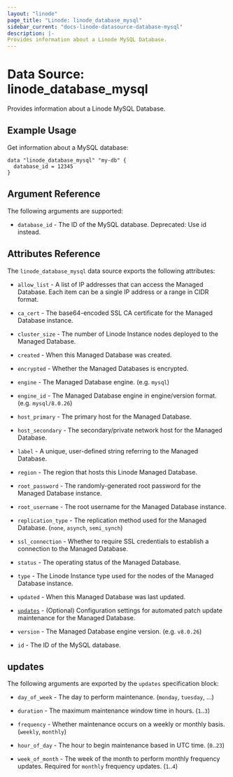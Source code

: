 ```yaml
---
layout: "linode"
page_title: "Linode: linode_database_mysql"
sidebar_current: "docs-linode-datasource-database-mysql"
description: |-
Provides information about a Linode MySQL Database.
---
```


# Data Source: linode\_database\_mysql

Provides information about a Linode MySQL Database.

## Example Usage

Get information about a MySQL database:

```hcl
data "linode_database_mysql" "my-db" {
  database_id = 12345
}
```

## Argument Reference

The following arguments are supported:

* `database_id` - The ID of the MySQL database. Deprecated: Use id instead.

## Attributes Reference

The `linode_database_mysql` data source exports the following attributes:

* `allow_list` - A list of IP addresses that can access the Managed Database. Each item can be a single IP address or a range in CIDR format.

* `ca_cert` - The base64-encoded SSL CA certificate for the Managed Database instance.

* `cluster_size` - The number of Linode Instance nodes deployed to the Managed Database.

* `created` - When this Managed Database was created.

* `encrypted` - Whether the Managed Databases is encrypted.

* `engine` - The Managed Database engine. (e.g. `mysql`)

* `engine_id` - The Managed Database engine in engine/version format. (e.g. `mysql/8.0.26`)

* `host_primary` - The primary host for the Managed Database.

* `host_secondary` - The secondary/private network host for the Managed Database.

* `label` - A unique, user-defined string referring to the Managed Database.

* `region` - The region that hosts this Linode Managed Database.

* `root_password` - The randomly-generated root password for the Managed Database instance.

* `root_username` - The root username for the Managed Database instance.

* `replication_type` - The replication method used for the Managed Database. (`none`, `asynch`, `semi_synch`)

* `ssl_connection` - Whether to require SSL credentials to establish a connection to the Managed Database.

* `status` - The operating status of the Managed Database.

* `type` - The Linode Instance type used for the nodes of the  Managed Database instance.

* `updated` - When this Managed Database was last updated.

* [`updates`](#updates) - (Optional) Configuration settings for automated patch update maintenance for the Managed Database.

* `version` - The Managed Database engine version. (e.g. `v8.0.26`)

* `id` - The ID of the MySQL database.

## updates

The following arguments are exported by the `updates` specification block:

* `day_of_week` - The day to perform maintenance. (`monday`, `tuesday`, ...)

* `duration` - The maximum maintenance window time in hours. (`1`..`3`)

* `frequency` - Whether maintenance occurs on a weekly or monthly basis. (`weekly`, `monthly`)

* `hour_of_day` - The hour to begin maintenance based in UTC time. (`0`..`23`)

* `week_of_month` - The week of the month to perform monthly frequency updates. Required for `monthly` frequency updates. (`1`..`4`)
